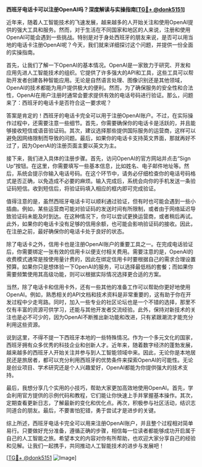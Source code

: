 **西班牙电话卡可以注册OpenAI吗？深度解读与实操指南[[TG💪+ @donk5151](https://t.me/s/donk5151)]**

近年来，随着人工智能技术的飞速发展，越来越多的人开始关注和使用OpenAI提供的强大工具和服务。然而，对于生活在不同国家和地区的人来说，注册和使用OpenAI可能会遇到一些挑战。特别是对于身处西班牙的朋友来说，是否可以用当地的电话卡注册OpenAI呢？今天，我们就来详细探讨这个问题，并提供一份全面的实操指南。

首先，让我们了解一下OpenAI的基本情况。OpenAI是一家致力于研究、开发和应用先进人工智能技术的组织。它提供了许多强大的API和工具，这些工具可以帮助开发者创建各种智能应用。无论是自然语言处理、图像识别还是其他领域，OpenAI的技术都能为用户提供极大的便利。然而，为了确保服务的安全性和合法性，OpenAI在用户注册时通常会要求提供有效的电话号码进行验证。那么，问题来了：西班牙的电话卡是否符合这一要求呢？

答案是肯定的！西班牙的电话卡完全可以用于注册OpenAI账户。不过，在实际操作过程中，还需要注意一些细节。首先，你需要确保你的电话卡是活跃的，并且能够接收短信或语音验证码。其次，建议选择那些提供国际服务的运营商，这样可以避免因网络限制而导致的问题。最后，如果你的电话卡支持英文界面，那就再好不过了，因为OpenAI的注册页面主要以英文为主。

接下来，我们进入具体的注册步骤。首先，访问OpenAI的官方网站并点击“Sign Up”按钮。在这里，你需要填写一些基本信息，比如姓名、电子邮件地址等。然后，系统会提示你输入电话号码。在这个环节中，请务必仔细检查你的电话号码格式是否正确，以免造成不必要的麻烦。输入完成后，系统会向你的手机发送一条验证码短信。收到短信后，将验证码填入相应的框内即可完成验证。

值得注意的是，虽然西班牙电话卡可以顺利通过验证，但有时也可能会遇到一些小插曲。例如，某些运营商可能对验证码的发送时间有所限制，或者由于网络延迟导致验证码未能及时到达。在这种情况下，你可以尝试更换运营商，或者稍后再试。此外，如果你的电话卡没有足够的信用余额，也可能会影响验证码的接收。因此，在注册之前，最好确保你的电话卡处于良好的状态。

除了电话卡之外，信用卡也是注册OpenAI账户的重要工具之一。在完成电话验证后，你需要绑定一张有效的信用卡以便支付相关费用。需要注意的是，OpenAI的收费模式通常是按使用量计费的，因此在绑定信用卡时要根据自己的需求合理设置预算。如果你只是想体验一下OpenAI的服务，可以选择最低档的套餐；而如果你需要频繁使用其高级功能，则可以根据实际情况选择更合适的方案。

当然，除了电话卡和信用卡外，还有一些其他的准备工作可以帮助你更好地使用OpenAI。例如，熟悉相关的API文档和技术资料是非常重要的，这有助于你在开发过程中少走弯路。同时，加入一些专业的社区论坛也是一个不错的选择，那里不仅有丰富的资源可供学习，还能与其他开发者交流经验。此外，保持对新技术的关注也是必不可少的，因为OpenAI不断推出新功能和改进，只有紧跟潮流才能充分利用这些资源。

说到这里，不得不提一下西班牙本地的一些特殊情况。作为一个多元文化的国家，西班牙拥有众多优秀的科技企业和创新人才。近年来，随着数字经济的蓬勃发展，越来越多的西班牙人开始关注并参与到人工智能领域中来。因此，无论你是本地居民还是旅居者，都可以充分利用西班牙的优势条件来探索OpenAI的可能性。无论是创业项目、学术研究还是个人兴趣爱好，OpenAI都能为你提供强大的技术支持。

最后，我想分享几个实用的小技巧，帮助大家更加高效地使用OpenAI。首先，学会利用官方提供的示例代码和教程，它们能让你快速上手并掌握基本操作。其次，定期查看更新日志，了解最新的变化和优化点。再次，积极参与社区活动，结识志同道合的朋友。最后，不要害怕犯错，勇于尝试才是进步的关键。

综上所述，西班牙电话卡完全可以用来注册OpenAI账户，并且整个过程相对简单易行。只要做好充分准备，遵循正确的步骤，相信每一位读者都能够成功开启属于自己的人工智能之旅。希望本文的内容对你有所帮助，也欢迎大家分享自己的经验和见解。让我们一起携手，共同推动人工智能技术的进步与发展吧！

[[TG💪+ @donk5151](https://t.me/s/donk5151) ![Image](https://i.postimg.cc/rwNCRYN7/Snipaste-2025-04-30-17-27-05.png)]